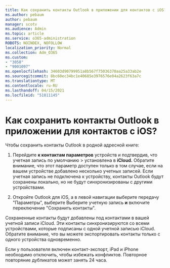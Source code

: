 ```yaml
---
title: Как сохранить контакты Outlook в приложении для контактов с iOS?
ms.author: pebaum
author: pebaum
manager: scotv
ms.audience: Admin
ms.topic: article
ms.service: o365-administration
ROBOTS: NOINDEX, NOFOLLOW
localization_priority: Normal
ms.collection: Adm_O365
ms.custom:
- "3058"
- "9001097"
ms.openlocfilehash: 34603d90799951a8b567f75036370aa25a33ab2e
ms.sourcegitcommit: 8bc60ec34bc1e40685e3976576e04a2623f63a7c
ms.translationtype: MT
ms.contentlocale: ru-RU
ms.lasthandoff: 04/15/2021
ms.locfileid: "51811145"
---
```

# <a name="how-do-i-save-my-outlook-contacts-to-my-ios-contacts-app"></a>Как сохранить контакты Outlook в приложении для контактов с iOS?

Чтобы сохранить контакты Outlook в родной адресной книге:
 
1. Перейдите **к контактам параметров** устройств и подтвердив, что учетная запись по умолчанию  >   установлена в **iCloud.**  Обратите внимание, что этот параметр доступен только в том случае, если на вашем устройстве добавлено несколько учетных записей. Если учетная запись не подключена к устройству, контакты Outlook будут сохранены локально, но не будут синхронизированы с другими устройствами.
 
2. Откройте Outlook для iOS, а в левой навигации выберите передачу "Параметры", выберите Выберите учетную запись **и** включите переключение "Сохранить контакты". 
 
Сохраненные контакты будут добавлены под контактами в вашей учетной записи iCloud. Эти контакты синхронизируются со всеми устройствами, которые подписаны с одной учетной записью iCloud. Обратите внимание, что вы можете экспортировать контакты только с одного устройства одновременно.
 
Если у пользователя включен контакт-экспорт, iPad и iPhone необходимо отключить, чтобы избежать конфликтов. Повторное повторяние дубликатов может занять 24 часа.